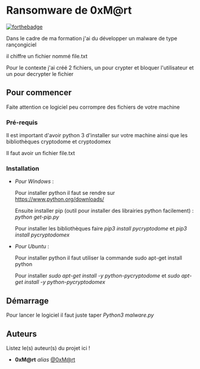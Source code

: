 # Ransomware de 0xM@rt

[![forthebadge](https://forthebadge.com/images/badges/made-with-python.svg)](https://forthebadge.com)

Dans le cadre de ma formation j'ai du développer un malware de type rançongiciel 

il chiffre un fichier nommé file.txt

Pour le contexte j'ai créé 2 fichiers, un pour crypter et bloquer l'utilisateur et un pour decrypter le fichier


## Pour commencer

Faite attention ce logiciel peu corrompre des fichiers de votre machine 

### Pré-requis

Il est important d'avoir python 3 d'installer sur votre machine ainsi que les bibliothèques cryptodome et cryptodomex

Il faut avoir un fichier file.txt


### Installation

* _Pour_ _Windows_ :

  Pour installer python il faut se rendre sur https://www.python.org/downloads/
  
  Ensuite installer pip (outil pour installer des librairies python facilement) : *python get-pip.py*
  
  Pour installer les bibliothèques faire *pip3 install pycryptodome* et  *pip3 install pycryptodomex*

* _Pour_ _Ubuntu_ :

  Pour installer python il faut utiliser la commande sudo apt-get install python
  
  Pour installer *sudo apt-get install -y python-pycryptodome* et *sudo apt-get install -y python-pycryptodomex*

## Démarrage

Pour lancer le logiciel il faut juste taper *Python3 malware.py*


## Auteurs
Listez le(s) auteur(s) du projet ici !
* **0xM@rt** _alias_ [@0xM@rt](https://github.com/0xMart)
